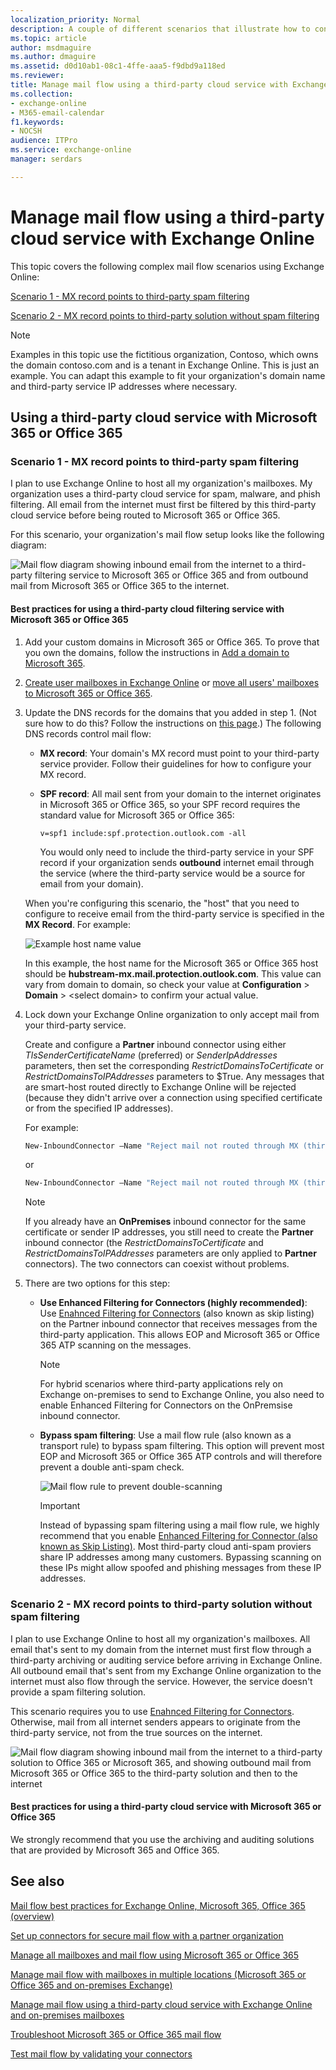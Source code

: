 ```yaml
---
localization_priority: Normal
description: A couple of different scenarios that illustrate how to configure Exchange Online mail flow through a third-party cloud service.
ms.topic: article
author: msdmaguire
ms.author: dmaguire
ms.assetid: d0d10ab1-08c1-4ffe-aaa5-f9dbd9a118ed
ms.reviewer: 
title: Manage mail flow using a third-party cloud service with Exchange Online
ms.collection: 
- exchange-online
- M365-email-calendar
f1.keywords:
- NOCSH
audience: ITPro
ms.service: exchange-online
manager: serdars

---
```


# Manage mail flow using a third-party cloud service with Exchange Online

This topic covers the following complex mail flow scenarios using Exchange Online:

[Scenario 1 - MX record points to third-party spam filtering](#scenario-1---mx-record-points-to-third-party-spam-filtering)

[Scenario 2 - MX record points to third-party solution without spam filtering](#scenario-2---mx-record-points-to-third-party-solution-without-spam-filtering)

> [!NOTE]
> Examples in this topic use the fictitious organization, Contoso, which owns the domain contoso.com and is a tenant in Exchange Online. This is just an example. You can adapt this example to fit your organization's domain name and third-party service IP addresses where necessary.

## Using a third-party cloud service with Microsoft 365 or Office 365

### Scenario 1 - MX record points to third-party spam filtering

I plan to use Exchange Online to host all my organization's mailboxes. My organization uses a third-party cloud service for spam, malware, and phish filtering. All email from the internet must first be filtered by this third-party cloud service before being routed to Microsoft 365 or Office 365.

For this scenario, your organization's mail flow setup looks like the following diagram:

![Mail flow diagram showing inbound email from the internet to a third-party filtering service to Microsoft 365 or Office 365 and from outbound mail from Microsoft 365 or Office 365 to the internet.](../media/a8ee0cd5-6a4c-4e57-9030-0f233def25f3v2.png)

#### Best practices for using a third-party cloud filtering service with Microsoft 365 or Office 365

1. Add your custom domains in Microsoft 365 or Office 365. To prove that you own the domains, follow the instructions in [Add a domain to Microsoft 365](https://docs.microsoft.com/microsoft-365/admin/setup/add-domain).

2. [Create user mailboxes in Exchange Online](../recipients-in-exchange-online/create-user-mailboxes.md) or [move all users' mailboxes to Microsoft 365 or Office 365](../mailbox-migration/mailbox-migration.md).

3. Update the DNS records for the domains that you added in step 1. (Not sure how to do this? Follow the instructions on [this page](https://docs.microsoft.com/microsoft-365/admin/get-help-with-domains/create-dns-records-at-any-dns-hosting-provider).) The following DNS records control mail flow:

   - **MX record**: Your domain's MX record must point to your third-party service provider. Follow their guidelines for how to configure your MX record.

   - **SPF record**: All mail sent from your domain to the internet originates in Microsoft 365 or Office 365, so your SPF record requires the standard value for Microsoft 365 or Office 365:

     ```text
     v=spf1 include:spf.protection.outlook.com -all
     ```

     You would only need to include the third-party service in your SPF record if your organization sends **outbound** internet email through the service (where the third-party service would be a source for email from your domain).

   When you're configuring this scenario, the "host" that you need to configure to receive email from the third-party service is specified in the **MX Record**. For example:

   ![Example host name value](../media/ThirdPartyHostconfig.png)

   In this example, the host name for the Microsoft 365 or Office 365 host should be **hubstream-mx.mail.protection.outlook.com**. This value can vary from domain to domain, so check your value at **Configuration** \> **Domain** \> \<select domain\> to confirm your actual value.

4. Lock down your Exchange Online organization to only accept mail from your third-party service.

   Create and configure a **Partner** inbound connector using either *TlsSenderCertificateName* (preferred) or *SenderIpAddresses* parameters, then set the corresponding *RestrictDomainsToCertificate* or *RestrictDomainsToIPAddresses* parameters to $True. Any messages that are smart-host routed directly to Exchange Online will be rejected (because they didn't arrive over a connection using specified certificate or from the specified IP addresses). 

   For example:

   ```powershell
   New-InboundConnector –Name "Reject mail not routed through MX (third-party service name)" -ConnectorType Partner -SenderDomains * -RestrictDomainsToCertificate $true -TlsSenderCertificateName *.contoso.com -RequireTls $true
   ```

   or

   ```powershell
   New-InboundConnector –Name "Reject mail not routed through MX (third-party service name)" -ConnectorType Partner -SenderDomains * -RestrictDomainsToIPAddresses $true -SenderIpAddresses <#static list of on-premises IPs or IP ranges of the third-party service>
   ```

   > [!NOTE]
   > If you already have an **OnPremises** inbound connector for the same certificate or sender IP addresses, you still need to create the  **Partner** inbound connector (the *RestrictDomainsToCertificate* and *RestrictDomainsToIPAddresses* parameters are only applied to **Partner** connectors). The two connectors can coexist without problems. 

5. There are two options for this step:

   - **Use Enhanced Filtering for Connectors (highly recommended)**: Use [Enahnced Filtering for Connectors](use-connectors-to-configure-mail-flow/enhanced-filtering-for-connectors.md) (also known as skip listing) on the Partner inbound connector that receives messages from the third-party application. This allows EOP and Microsoft 365 or Office 365 ATP scanning on the messages.

     > [!NOTE]
     > For hybrid scenarios where third-party applications rely on Exchange on-premises to send to Exchange Online, you also need to enable Enhanced Filtering for Connectors on the OnPremsise inbound connector.

   - **Bypass spam filtering**: Use a mail flow rule (also known as a transport rule) to bypass spam filtering. This option will prevent most EOP and Microsoft 365 or Office 365 ATP controls and will therefore prevent a double anti-spam check.

     ![Mail flow rule to prevent double-scanning](../media/TransportRuleFor3rdParty.png)

     > [!IMPORTANT]
     > Instead of bypassing spam filtering using a mail flow rule, we highly recommend that you enable [Enhanced Filtering for Connector (also known as Skip Listing)](use-connectors-to-configure-mail-flow/enhanced-filtering-for-connectors.md). Most third-party cloud anti-spam proviers share IP addresses among many customers. Bypassing scanning on these IPs might allow spoofed and phishing messages from these IP addresses.

### Scenario 2 - MX record points to third-party solution without spam filtering

I plan to use Exchange Online to host all my organization's mailboxes. All email that's sent to my domain from the internet must first flow through a third-party archiving or auditing service before arriving in Exchange Online. All outbound email that's sent from my Exchange Online organization to the internet must also flow through the service. However, the service doesn't provide a spam filtering solution.

This scenario requires you to use [Enahnced Filtering for Connectors](use-connectors-to-configure-mail-flow/enhanced-filtering-for-connectors.md). Otherwise, mail from all internet senders appears to originate from the third-party service, not from the true sources on the internet.

![Mail flow diagram showing inbound mail from the internet to a third-party solution to Office 365 or Microsoft 365, and showing outbound mail from Microsoft 365 or Office 365 to the third-party solution and then to the internet](../media/05300b2e-1223-4eb2-87df-b3370fac9f91_2.png)

#### Best practices for using a third-party cloud service with Microsoft 365 or Office 365

We strongly recommend that you use the archiving and auditing solutions that are provided by Microsoft 365 and Office 365.

## See also

[Mail flow best practices for Exchange Online, Microsoft 365, Office 365 (overview)](mail-flow-best-practices.md)

[Set up connectors for secure mail flow with a partner organization](use-connectors-to-configure-mail-flow/set-up-connectors-for-secure-mail-flow-with-a-partner.md)

[Manage all mailboxes and mail flow using Microsoft 365 or Office 365](manage-mailboxes-using-microsoft-365-or-office-365.md)

[Manage mail flow with mailboxes in multiple locations (Microsoft 365 or Office 365 and on-premises Exchange)](manage-mail-flow-for-multiple-locations.md)

[Manage mail flow using a third-party cloud service with Exchange Online and on-premises mailboxes](manage-mail-flow-on-office-365-and-on-prem.md)

[Troubleshoot Microsoft 365 or Office 365 mail flow](troubleshoot-mail-flow.md)

[Test mail flow by validating your connectors](test-mail-flow.md)
